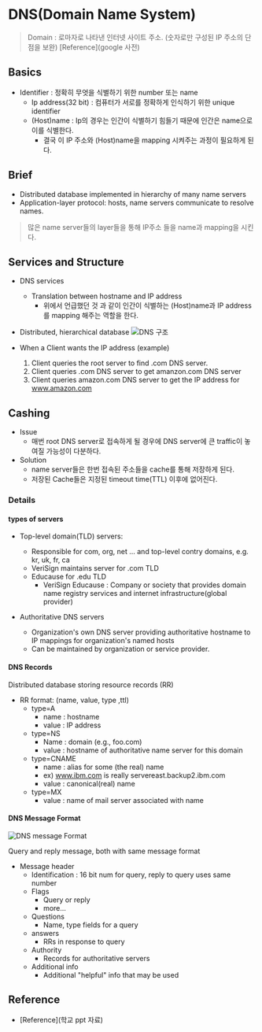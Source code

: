 # DNS(Domain Name System)
> Domain : 로마자로 나타낸 인터넷 사이트 주소. (숫자로만 구성된 IP 주소의 단점을 보완) [Reference](google 사전)
## Basics
- Identifier : 정확히 무엇을 식별하기 위한 number 또는 name
  - Ip address(32 bit) : 컴퓨터가 서로를 정확하게 인식하기 위한 unique identifier
  - (Host)name : Ip의 경우는 인간이 식별하기 힘들기 때문에 인간은 name으로 이를 식별한다.
    - 결국 이 IP 주소와 (Host)name을 mapping 시켜주는 과정이 필요하게 된다.

## Brief
- Distributed database implemented in hierarchy of many name servers
- Application-layer protocol: hosts, name servers communicate to resolve names.
> 많은 name server들의 layer들을 통해 IP주소 들을 name과 mapping을 시킨다.

## Services and Structure
- DNS services
  - Translation between hostname and IP address
    - 위에서 언급했던 것 과 같이 인간이 식별하는 (Host)name과 IP address를 mapping 해주는 역할을 한다.

- Distributed, hierarchical database
![DNS 구조](https://user-images.githubusercontent.com/105041834/194742528-0d4fcbcf-9b12-4e9f-bd7f-bb1a6d9c8d81.jpg)
- When a Client wants the IP address (example)
  1. Client queries the root server to find .com DNS server.
  2. Client queries .com DNS server to get amanzon.com DNS server
  3. Client queries amazon.com DNS server to get the IP address for www.amazon.com

## Cashing
- Issue
  - 매번 root DNS server로 접속하게 될 경우에 DNS server에 큰 traffic이 놓여질 가능성이 다분하다.
- Solution
  - name server들은 한번 접속된 주소들을 cache를 통해 저장하게 된다.
  - 저장된 Cache들은 지정된 timeout time(TTL) 이후에 없어진다. 

### Details

#### types of servers
- Top-level domain(TLD) servers:
  - Responsible for com, org, net ... and top-level contry domains, e.g. kr, uk, fr, ca
  - VeriSign maintains server for .com TLD
  - Educause for .edu TLD
    - VeriSign Educause : Company or society that provides domain name registry services and internet infrastructure(global provider)

- Authoritative DNS servers
  - Organization's own DNS server providing authoritative hostname to IP mappings for organization's named hosts
  - Can be maintained by organization or service provider.

#### DNS Records
Distributed database storing resource records (RR)
- RR format: (name, value, type ,ttl)
  - type=A
    - name : hostname
    - value : IP address
  - type=NS
    - Name : domain (e.g., foo.com)
    - value : hostname of authoritative name server for this domain
  - type=CNAME
    - name : alias for some (the real) name
    - ex) www.ibm.com is really servereast.backup2.ibm.com
    - value : canonical(real) name
  - type=MX
    - value : name of mail server associated with name

#### DNS Message Format
![DNS message Format](https://user-images.githubusercontent.com/105041834/194743317-9724b3b9-1ca4-4dc3-beaf-4c3fe98ab54f.jpg)

Query and reply message, both with same message format
- Message header
  - Identification : 16 bit num for query, reply to query uses same number
  - Flags
    - Query or reply
    - more...
  - Questions
    - Name, type fields for a query
  - answers
    - RRs in response to query
  - Authority
    - Records for authoritative servers
  - Additional info
    - Additional "helpful" info that may be used

## Reference
- [Reference](학교 ppt 자료)